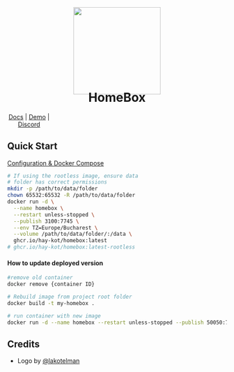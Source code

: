 <div align="center">
  <img src="/docs/docs/assets/img/lilbox.svg" height="200"/>
</div>

<h1 align="center" style="margin-top: -10px"> HomeBox </h1>
<p align="center" style="width: 100;">
   <a href="https://hay-kot.github.io/homebox/">Docs</a>
   |
   <a href="https://homebox.fly.dev">Demo</a>
   |
   <a href="https://discord.gg/tuncmNrE4z">Discord</a>
</p>

## Quick Start

[Configuration & Docker Compose](https://hay-kot.github.io/homebox/quick-start)

```bash
# If using the rootless image, ensure data 
# folder has correct permissions
mkdir -p /path/to/data/folder
chown 65532:65532 -R /path/to/data/folder
docker run -d \
  --name homebox \
  --restart unless-stopped \
  --publish 3100:7745 \
  --env TZ=Europe/Bucharest \
  --volume /path/to/data/folder/:/data \
  ghcr.io/hay-kot/homebox:latest
# ghcr.io/hay-kot/homebox:latest-rootless
```

#### How to update deployed version
```bash
#remove old container
docker remove {container ID}

# Rebuild image from project root folder
docker build -t my-homebox .

# run container with new image
docker run -d --name homebox --restart unless-stopped --publish 50050:7745 --env TZ=Europe/Bratislava --volume /home/adamko/homebox-data/:/data my-homebox
```


## Credits

- Logo by [@lakotelman](https://github.com/lakotelman)
